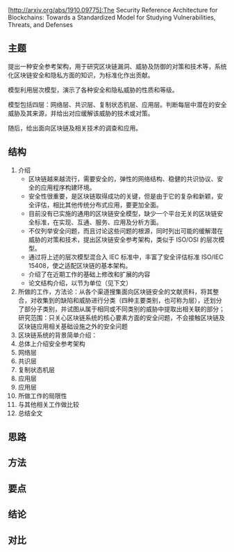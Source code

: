 [http://arxiv.org/abs/1910.09775]:The Security Reference Architecture for Blockchains: Towards a Standardized Model for Studying Vulnerabilities, Threats, and Defenses

## 主题

提出一种安全参考架构，用于研究区块链漏洞、威胁及防御的对策和技术等，系统化区块链安全和隐私方面的知识，为标准化作出贡献。

模型利用层次模型，演示了各种安全和隐私威胁的性质和等级。

模型包括四层：网络层、共识层、复制状态机层、应用层。判断每层中潜在的安全威胁及其来源，并给出对应缓解该威胁的技术或对策。

随后，给出面向区块链及相关技术的调查和应用。

## 结构

1. 介绍
   - 区块链越来越流行，需要安全的，弹性的网络结构、稳健的共识协议、安全的应用程序构建环境。
   - 安全性很重要，是区块链取得成功的关键，但是由于它的复杂和新颖，安全评估，相比其他传统分布式应用，要更加全面。
   - 目前没有已实施的通用的区块链安全模型，缺少一个平台无关的区块链安全标准，在实现、互通、服务、应用及分析方面。
   - 不仅列举安全问题，而且讨论这些问题的根源，同时列出可能的缓解潜在威胁的对策和技术，提出区块链安全参考架构，类似于 ISO/OSI 的层次模型。
   - 通过将上述的层次模型混合入 IEC 标准中，丰富了安全评估标准 ISO/IEC 15408，使之适配区块链的基本架构。
   - 介绍了在近期工作的基础上修改和扩展的内容
   - 论文结构介绍，以节为单位（见下文）
2. 所做的工作，方法论：从各个渠道搜集面向区块链安全的文献资料，将其整合，对收集到的缺陷和威胁进行分类（四种主要类别，也可称为层），还划分了部分子类别，并试图从属于相同或不同类别的威胁中提取出相关联的部分；研究范围：只关心区块链系统的核心要素方面的安全问题，不会接触区块链及区块链应用相关基础设施之外的安全问题
3. 区块链系统的背景简单介绍：
4. 总体上介绍安全参考架构
5. 网络层
6. 共识层
7. 复制状态机层
8. 应用层
9. 应用层
10. 所做工作的局限性
11. 与其他相关工作做比较
12. 总结全文

## 思路



## 方法



## 要点



## 结论



## 对比

